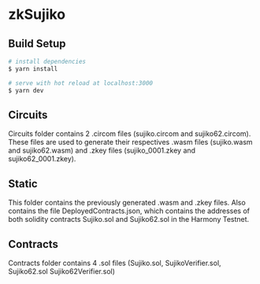 # zkSujiko

## Build Setup

```bash
# install dependencies
$ yarn install

# serve with hot reload at localhost:3000
$ yarn dev

```

## Circuits

Circuits folder contains 2 .circom files (sujiko.circom and sujiko62.circom). These files are used to generate their respectives .wasm files (sujiko.wasm and sujiko62.wasm) and .zkey files (sujiko_0001.zkey and sujiko62_0001.zkey).

## Static

This folder contains the previously generated .wasm and .zkey files. Also contains the file DeployedContracts.json, which contains the addresses of both solidity contracts Sujiko.sol and Sujiko62.sol in the Harmony Testnet.

## Contracts

Contracts folder contains 4 .sol files (Sujiko.sol, SujikoVerifier.sol, Sujiko62.sol Sujiko62Verifier.sol)
